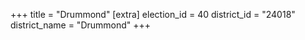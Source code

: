+++
title = "Drummond"
[extra]
election_id = 40
district_id = "24018"
district_name = "Drummond"
+++
